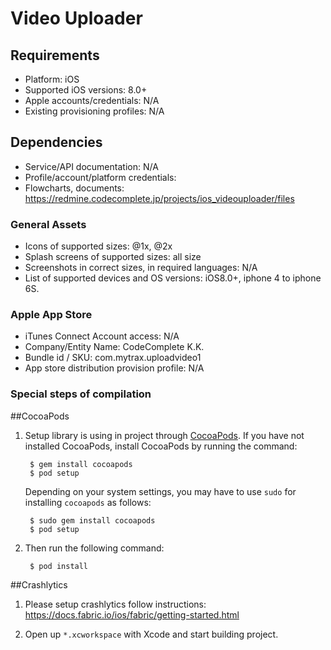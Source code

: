 # Video Uploader

## Requirements

* Platform: iOS
* Supported iOS versions: 8.0+
* Apple accounts/credentials: N/A
* Existing provisioning profiles: N/A

## Dependencies

* Service/API documentation: N/A
* Profile/account/platform credentials: 
* Flowcharts, documents: https://redmine.codecomplete.jp/projects/ios_videouploader/files

### General Assets

* Icons of supported sizes: @1x, @2x
* Splash screens of supported sizes: all size
* Screenshots in correct sizes, in required languages: N/A
* List of supported devices and OS versions: iOS8.0+, iphone 4 to iphone 6S.

### Apple App Store

* iTunes Connect Account access: N/A
* Company/Entity Name: CodeComplete K.K.
* Bundle id / SKU: com.mytrax.uploadvideo1
* App store distribution provision profile: N/A

### Special steps of compilation
##CocoaPods
1. Setup library is using in project through [CocoaPods](http://cocoapods.org). If you have not installed CocoaPods, install CocoaPods by running the command:

		$ gem install cocoapods
		$ pod setup

    Depending on your system settings, you may have to use `sudo` for installing `cocoapods` as follows:

		$ sudo gem install cocoapods
		$ pod setup
        
2. Then run the following command:
	
		$ pod install

##Crashlytics
1. Please setup crashlytics follow instructions:
   https://docs.fabric.io/ios/fabric/getting-started.html

2. Open up `*.xcworkspace` with Xcode and start building project.
